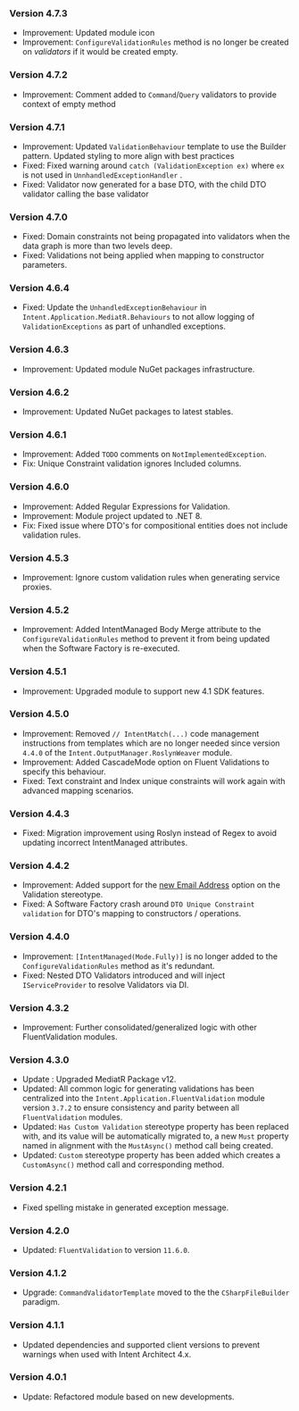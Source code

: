 ### Version 4.7.3

- Improvement: Updated module icon
- Improvement: `ConfigureValidationRules` method is no longer be created on _validators_ if it would be created empty.

### Version 4.7.2

- Improvement: Comment added to `Command`/`Query` validators to provide context of empty method

### Version 4.7.1

- Improvement: Updated `ValidationBehaviour` template to use the Builder pattern. Updated styling to more align with best practices
- Fixed: Fixed warning around `catch (ValidationException ex)` where `ex` is not used in `UnnhandledExceptionHandler` .
- Fixed: Validator now generated for a base DTO, with the child DTO validator calling the base validator

### Version 4.7.0

- Fixed: Domain constraints not being propagated into validators when the data graph is more than two levels deep.
- Fixed: Validations not being applied when mapping to constructor parameters.

### Version 4.6.4

- Fixed: Update the `UnhandledExceptionBehaviour` in `Intent.Application.MediatR.Behaviours` to not allow logging of `ValidationExceptions` as part of unhandled exceptions.

### Version 4.6.3

- Improvement: Updated module NuGet packages infrastructure.

### Version 4.6.2

- Improvement: Updated NuGet packages to latest stables.

### Version 4.6.1

- Improvement: Added `TODO` comments on `NotImplementedException`.
- Fix: Unique Constraint validation ignores Included columns.

### Version 4.6.0

- Improvement: Added Regular Expressions for Validation.
- Improvement: Module project updated to .NET 8.
- Fix: Fixed issue where DTO's for compositional entities does not include validation rules.

### Version 4.5.3

- Improvement: Ignore custom validation rules when generating service proxies.

### Version 4.5.2

- Improvement: Added IntentManaged Body Merge attribute to the `ConfigureValidationRules` method to prevent it from being updated when the Software Factory is re-executed.

### Version 4.5.1

- Improvement: Upgraded module to support new 4.1 SDK features.

### Version 4.5.0

- Improvement: Removed `// IntentMatch(...)` code management instructions from templates which are no longer needed since version `4.4.0` of the `Intent.OutputManager.RoslynWeaver` module.
- Improvement: Added CascadeMode option on Fluent Validations to specify this behaviour.
- Fixed: Text constraint and Index unique constraints will work again with advanced mapping scenarios.

### Version 4.4.3

- Fixed: Migration improvement using Roslyn instead of Regex to avoid updating incorrect IntentManaged attributes.

### Version 4.4.2

- Improvement: Added support for the [new Email Address](https://github.com/IntentArchitect/Intent.Modules.NET/blob/development/Modules/Intent.Modules.Application.FluentValidation/release-notes.md#version-383) option on the Validation stereotype.
- Fixed: A Software Factory crash around `DTO Unique Constraint validation` for DTO's mapping to constructors / operations.

### Version 4.4.0

- Improvement: `[IntentManaged(Mode.Fully)]` is no longer added to the `ConfigureValidationRules` method as it's redundant.
- Fixed: Nested DTO Validators introduced and will inject `IServiceProvider` to resolve Validators via DI.

### Version 4.3.2

- Improvement: Further consolidated/generalized logic with other FluentValidation modules.

### Version 4.3.0

- Update : Upgraded MediatR Package v12.
- Updated: All common logic for generating validations has been centralized into the `Intent.Application.FluentValidation` module version `3.7.2` to ensure consistency and parity between all `FluentValidation` modules.
- Updated: `Has Custom Validation` stereotype property has been replaced with, and its value will be automatically migrated to, a new `Must` property named in alignment with the `MustAsync()` method call being created.
- Updated: `Custom` stereotype property has been added which creates a `CustomAsync()` method call and corresponding method.

### Version 4.2.1

- Fixed spelling mistake in generated exception message.

### Version 4.2.0

- Updated: `FluentValidation` to version `11.6.0`.

### Version 4.1.2

- Upgrade: `CommandValidatorTemplate` moved to the the `CSharpFileBuilder` paradigm.

### Version 4.1.1

- Updated dependencies and supported client versions to prevent warnings when used with Intent Architect 4.x.

### Version 4.0.1

- Update: Refactored module based on new developments.
